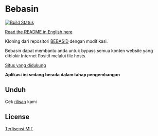 # Bebasin

[![Build Status](https://dev.azure.com/andraantariksa/Bebasin/_apis/build/status/bebasid.bebasin?branchName=master)](https://dev.azure.com/andraantariksa/Bebasin/_build/latest?definitionId=4&branchName=master)

[Read the README in English here](README.en.md)

Kloning dari repositori [BEBASID](https://github.com/gvoze32/bebasid) dengan modifikasi.

Bebasin dapat membantu anda untuk bypass semua konten website yang diblokir Internet Positif melalui file hosts.

[Situs yang didukung](SITES.md)

**Aplikasi ini sedang berada dalam tahap pengembangan**

## Unduh

Cek [rilisan](https://github.com/bebasid/bebasin/releases) kami

## License

[Terlisensi MIT](LICENSE)
